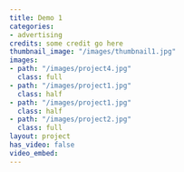 ```yaml
---
title: Demo 1
categories:
- advertising
credits: some credit go here
thumbnail_image: "/images/thumbnail1.jpg"
images:
- path: "/images/project4.jpg"
  class: full
- path: "/images/project1.jpg"
  class: half
- path: "/images/project1.jpg"
  class: half
- path: "/images/project2.jpg"
  class: full
layout: project
has_video: false
video_embed:
---
```

